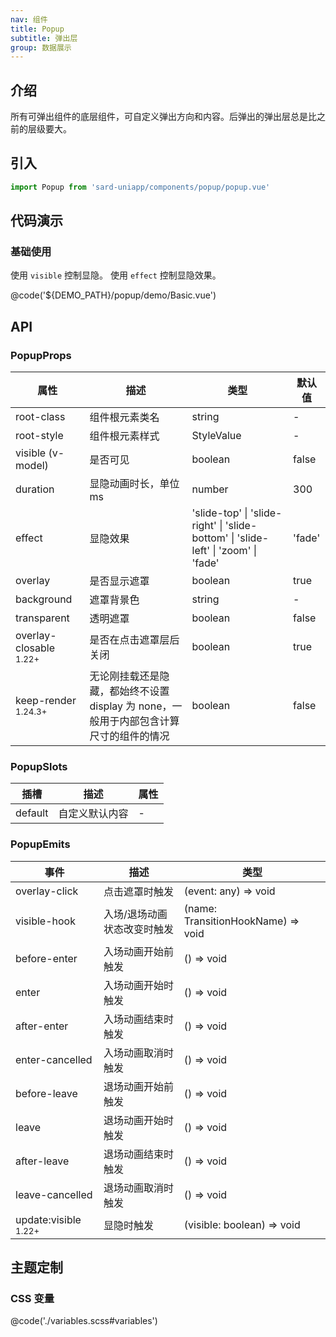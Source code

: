 ```yaml
---
nav: 组件
title: Popup
subtitle: 弹出层
group: 数据展示
---
```


## 介绍

所有可弹出组件的底层组件，可自定义弹出方向和内容。后弹出的弹出层总是比之前的层级要大。

## 引入

```ts
import Popup from 'sard-uniapp/components/popup/popup.vue'
```

## 代码演示

### 基础使用

使用 `visible` 控制显隐。
使用 `effect` 控制显隐效果。

@code('${DEMO_PATH}/popup/demo/Basic.vue')

## API

### PopupProps

| 属性                              | 描述                                                                                   | 类型                                                                               | 默认值 |
| --------------------------------- | -------------------------------------------------------------------------------------- | ---------------------------------------------------------------------------------- | ------ |
| root-class                        | 组件根元素类名                                                                         | string                                                                             | -      |
| root-style                        | 组件根元素样式                                                                         | StyleValue                                                                         | -      |
| visible (v-model)                 | 是否可见                                                                               | boolean                                                                            | false  |
| duration                          | 显隐动画时长，单位 ms                                                                  | number                                                                             | 300    |
| effect                            | 显隐效果                                                                               | 'slide-top' \| 'slide-right' \| 'slide-bottom' \| 'slide-left' \| 'zoom' \| 'fade' | 'fade' |
| overlay                           | 是否显示遮罩                                                                           | boolean                                                                            | true   |
| background                        | 遮罩背景色                                                                             | string                                                                             | -      |
| transparent                       | 透明遮罩                                                                               | boolean                                                                            | false  |
| overlay-closable <sup>1.22+</sup> | 是否在点击遮罩层后关闭                                                                 | boolean                                                                            | true   |
| keep-render <sup>1.24.3+</sup>    | 无论刚挂载还是隐藏，都始终不设置 display 为 none，一般用于内部包含计算尺寸的组件的情况 | boolean                                                                            | false  |

### PopupSlots

| 插槽    | 描述           | 属性 |
| ------- | -------------- | ---- |
| default | 自定义默认内容 | -    |

### PopupEmits

| 事件                            | 描述                        | 类型                               |
| ------------------------------- | --------------------------- | ---------------------------------- |
| overlay-click                   | 点击遮罩时触发              | (event: any) => void               |
| visible-hook                    | 入场/退场动画状态改变时触发 | (name: TransitionHookName) => void |
| before-enter                    | 入场动画开始前触发          | () => void                         |
| enter                           | 入场动画开始时触发          | () => void                         |
| after-enter                     | 入场动画结束时触发          | () => void                         |
| enter-cancelled                 | 入场动画取消时触发          | () => void                         |
| before-leave                    | 退场动画开始前触发          | () => void                         |
| leave                           | 退场动画开始时触发          | () => void                         |
| after-leave                     | 退场动画结束时触发          | () => void                         |
| leave-cancelled                 | 退场动画取消时触发          | () => void                         |
| update:visible <sup>1.22+</sup> | 显隐时触发                  | (visible: boolean) => void         |

## 主题定制

### CSS 变量

@code('./variables.scss#variables')
